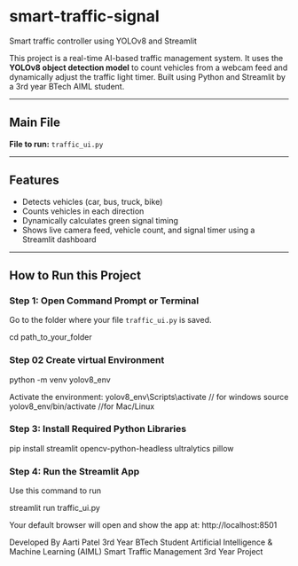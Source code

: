 # smart-traffic-signal
Smart traffic controller using YOLOv8 and Streamlit


This project is a real-time AI-based traffic management system. It uses the **YOLOv8 object detection model** to count vehicles from a webcam feed and dynamically adjust the traffic light timer. Built using Python and Streamlit by a 3rd year BTech AIML student.

---

## Main File

**File to run:** `traffic_ui.py`

---

## Features

- Detects vehicles (car, bus, truck, bike)
- Counts vehicles in each direction
- Dynamically calculates green signal timing
- Shows live camera feed, vehicle count, and signal timer using a Streamlit dashboard

---

##  How to Run this Project

### Step 1: Open Command Prompt or Terminal

Go to the folder where your file `traffic_ui.py` is saved.

cd path_to_your_folder

### Step 02 Create virtual Environment 
python -m venv yolov8_env

Activate the environment:
yolov8_env\Scripts\activate  // for windows 
source yolov8_env/bin/activate //for Mac/Linux

### Step 3: Install Required Python Libraries
pip install streamlit opencv-python-headless ultralytics pillow

### Step 4: Run the Streamlit App
Use this command to run 

streamlit run traffic_ui.py

Your default browser will open and show the app at:
http://localhost:8501

Developed By
Aarti Patel
3rd Year BTech Student
Artificial Intelligence & Machine Learning (AIML)
Smart Traffic Management 3rd Year Project
